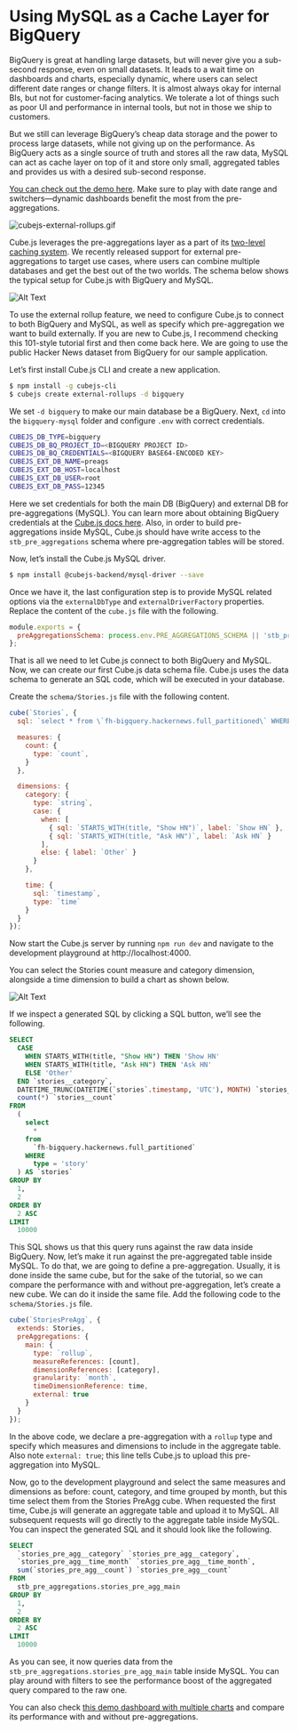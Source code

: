 # Using MySQL as a Cache Layer for BigQuery

BigQuery is great at handling large datasets, but will never give you a sub-second response, even on small datasets. It leads to a wait time on dashboards and charts, especially dynamic, where users can select different date ranges or change filters. It is almost always okay for internal BIs, but not for customer-facing analytics. We tolerate a lot of things such as poor UI and performance in internal tools, but not in those we ship to customers.

But we still can leverage BigQuery’s cheap data storage and the power to process large datasets, while not giving up on the performance. As BigQuery acts as a single source of truth and stores all the raw data, MySQL can act as cache layer on top of it and store only small, aggregated tables and provides us with a desired sub-second response.

[You can check out the demo here](https://external-rollups.cubecloudapp.dev/). Make sure to play with date range and switchers—dynamic dashboards benefit the most from the pre-aggregations.

![cubejs-external-rollups.gif](https://media.graphcms.com/7fvaHi7TymwSBb01Y3Zi)

Cube.js leverages the pre-aggregations layer as a part of its [two-level caching system](https://cube.dev/docs/caching). We recently released support for external pre-aggregations to target use cases, where users can combine multiple databases and get the best out of the two worlds. The schema below shows the typical setup for Cube.js with BigQuery and MySQL.

![Alt Text](https://thepracticaldev.s3.amazonaws.com/i/55qblyygj9q9vmruvf3f.png)

To use the external rollup feature, we need to configure Cube.js to connect to both BigQuery and MySQL, as well as specify which pre-aggregation we want to build externally. If you are new to Cube.js, I recommend checking this 101-style tutorial first and then come back here. We are going to use the public Hacker News dataset from BigQuery for our sample application.

Let’s first install Cube.js CLI and create a new application.

```bash
$ npm install -g cubejs-cli
$ cubejs create external-rollups -d bigquery
```

We set `-d bigquery` to make our main database be a BigQuery. Next, `cd` into the `bigquery-mysql` folder and configure `.env` with correct credentials.

```bash
CUBEJS_DB_TYPE=bigquery
CUBEJS_DB_BQ_PROJECT_ID=<BIGQUERY PROJECT ID>
CUBEJS_DB_BQ_CREDENTIALS=<BIGQUERY BASE64-ENCODED KEY>
CUBEJS_EXT_DB_NAME=preags
CUBEJS_EXT_DB_HOST=localhost
CUBEJS_EXT_DB_USER=root
CUBEJS_EXT_DB_PASS=12345

```

Here we set credentials for both the main DB (BigQuery) and external DB for pre-aggregations (MySQL). You can learn more about obtaining BigQuery credentials at the [Cube.js docs here](https://cube.dev/docs/connecting-to-the-database#notes-google-big-query). Also, in order to build pre-aggregations inside MySQL, Cube.js should have write access to the `stb_pre_aggregations` schema where pre-aggregation tables will be stored.

Now, let’s install the Cube.js MySQL driver.

```bash
$ npm install @cubejs-backend/mysql-driver --save
```

Once we have it, the last configuration step is to provide MySQL related options via the `externalDbType` and `externalDriverFactory` properties. Replace the content of the `cube.js` file with the following.

```javascript
module.exports = {
  preAggregationsSchema: process.env.PRE_AGGREGATIONS_SCHEMA || 'stb_pre_aggregations',
};
```

That is all we need to let Cube.js connect to both BigQuery and MySQL. Now, we can create our first Cube.js data schema file. Cube.js uses the data schema to generate an SQL code, which will be executed in your database.

Create the `schema/Stories.js` file with the following content.

```javascript
cube(`Stories`, {
  sql: `select * from \`fh-bigquery.hackernews.full_partitioned\` WHERE type = 'story'`,

  measures: {
    count: {
      type: `count`,
    }
  },

  dimensions: {
    category: {
      type: `string`,
      case: {
        when: [
          { sql: `STARTS_WITH(title, "Show HN")`, label: `Show HN` },
          { sql: `STARTS_WITH(title, "Ask HN")`, label: `Ask HN` }
        ],
        else: { label: `Other` }
      }
    },

    time: {
      sql: `timestamp`,
      type: `time`
    }
  }
});
```

Now start the Cube.js server by running `npm run dev` and navigate to the development playground at http://localhost:4000.

You can select the Stories count measure and category dimension, alongside a time dimension to build a chart as shown below.

![Alt Text](https://thepracticaldev.s3.amazonaws.com/i/l4czj3fnsgpawxbq1n70.png)

If we inspect a generated SQL by clicking a SQL button, we’ll see the following.

```sql
SELECT
  CASE
    WHEN STARTS_WITH(title, "Show HN") THEN 'Show HN'
    WHEN STARTS_WITH(title, "Ask HN") THEN 'Ask HN'
    ELSE 'Other'
  END `stories__category`,
  DATETIME_TRUNC(DATETIME(`stories`.timestamp, 'UTC'), MONTH) `stories__time_month`,
  count(*) `stories__count`
FROM
  (
    select
      *
    from
      `fh-bigquery.hackernews.full_partitioned`
    WHERE
      type = 'story'
  ) AS `stories`
GROUP BY
  1,
  2
ORDER BY
  2 ASC
LIMIT
  10000
```

This SQL shows us that this query runs against the raw data inside BigQuery. Now, let’s make it run against the pre-aggregated table inside MySQL. To do that, we are going to define a pre-aggregation. Usually, it is done inside the same cube, but for the sake of the tutorial, so we can compare the performance with and without pre-aggregation, let’s create a new cube. We can do it inside the same file. Add the following code to the `schema/Stories.js` file.

```javascript
cube(`StoriesPreAgg`, {
  extends: Stories,
  preAggregations: {
    main: {
      type: `rollup`,
      measureReferences: [count],
      dimensionReferences: [category],
      granularity: `month`,
      timeDimensionReference: time,
      external: true
    }
  }
});
```

In the above code, we declare a pre-aggregation with a `rollup` type and specify which measures and dimensions to include in the aggregate table. Also note `external: true`; this line tells Cube.js to upload this pre-aggregation into MySQL.

Now, go to the development playground and select the same measures and dimensions as before: count, category, and time grouped by month, but this time select them from the Stories PreAgg cube. When requested the first time, Cube.js will generate an aggregate table and upload it to MySQL. All subsequent requests will go directly to the aggregate table inside MySQL. You can inspect the generated SQL and it should look like the following.

```sql
SELECT
  `stories_pre_agg__category` `stories_pre_agg__category`,
  `stories_pre_agg__time_month` `stories_pre_agg__time_month`,
  sum(`stories_pre_agg__count`) `stories_pre_agg__count`
FROM
  stb_pre_aggregations.stories_pre_agg_main
GROUP BY
  1,
  2
ORDER BY
  2 ASC
LIMIT
  10000
```
As you can see, it now queries data from the `stb_pre_aggregations.stories_pre_agg_main` table inside MySQL. You can play around with filters to see the performance boost of the aggregated query compared to the raw one.

You can also check [this demo dashboard with multiple charts](https://external-rollups.cubecloudapp.dev/) and compare its performance with and without pre-aggregations.
